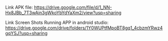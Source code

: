 Link APK file: https://drive.google.com/file/d/1_NN-Hx8JBb_7T3wAin3gWkoYbYdYaXm2/view?usp=sharing

Link Screen Shots Running APP in android studio: https://drive.google.com/drive/folders/1Y0WUPtfMpoBT8gq1_4cbzmYRwz4gqYSJ?usp=sharing
